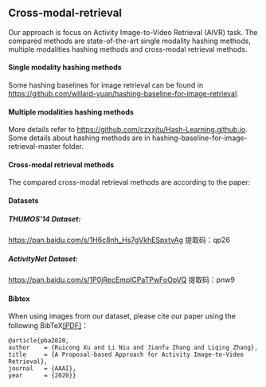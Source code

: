 ## Cross-modal-retrieval
Our approach is focus on Activity Image-to-Video Retrieval (AIVR) task. 
The compared methods are state-of-the-art single modality hashing methods, multiple modalities
hashing methods and cross-modal retrieval methods.

#### **Single modality hashing methods**
Some hashing baselines for image retrieval can be found in <https://github.com/willard-yuan/hashing-baseline-for-image-retrieval>.
#### **Multiple modalities hashing methods**
More details refer to <https://github.com/czxxjtu/Hash-Learning.github.io>.
Some details about hashing methods are in hashing-baseline-for-image-retrieval-master folder.
#### **Cross-modal retrieval methods**
The compared cross-modal retrieval methods are according to the paper:
#### **Datasets**
##### THUMOS'14 Dataset:
https://pan.baidu.com/s/1H6c8nh_Hs7gVkhESpxtvAg 
提取码：qp26 

##### ActivityNet Dataset:
https://pan.baidu.com/s/1P0jRecEmplCPaTPwFoOpVQ 
提取码：pnw9

#### **Bibtex**
When using images from our dataset, please cite our paper using the following BibTeX[[PDF]](https://arxiv.org/abs/1911.10531)：
```
@article{pba2020,
author    = {Ruicong Xu and Li Niu and Jianfu Zhang and Liqing Zhang},
title     = {A Proposal-based Approach for Activity Image-to-Video Retrieval},
journal   = {AAAI},
year      = {2020}}
```
